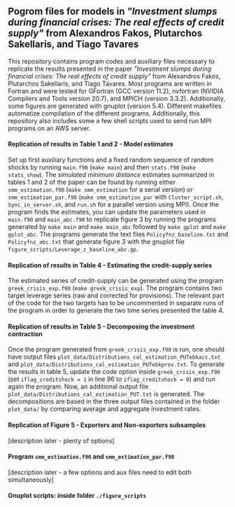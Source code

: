 ## Pogrom files for models in *"Investment slumps during financial crises: The real effects of credit supply"* from Alexandros Fakos, Plutarchos Sakellaris, and Tiago Tavares

This repository contains program codes and auxiliary files necessary to replicate the results presented in the paper *"Investment slumps during financial crises: The real effects of credit supply"* from Alexandros Fakos, Plutarchos Sakellaris, and Tiago Tavares. Most programs are written in Fortran and were tested for GFortran (GCC version 11.2), nvfortran (NVIDIA Compilers and Tools version 20.7), and MPICH (version 3.3.2). Additionally, some figures are generated with gnuplot (version 5.4). Different makefiles automatize compilation of the different programs. Additionally, this repository also includes some a few shell scripts used to send run MPI programs on an AWS server.

#### Replication of results in Table 1 and 2 - Model estimates
Set up first auxiliary functions and a fixed random sequence of random shocks by running `main.f90` (`make main`) and then `stats.f90` (`make stats_show`). The *simulated minimum distance* estimates summarized in tables 1 and 2 of the paper can be found by running either `smm_estimation.f90` (`make smm_estimation` for a serial version) or `smm_estimation_par.f90` (`make smm_estimation_par` with `Cluster_script.sh`, `Sync_in_server.sh`, and `run.sh` for a parallel version using MPI). Once the program finds the estimates, you can update the parameters used in `main.f90` and `main_abc.f90` to replicate figure 3 by running the programs generated by `make main` and `make main_abc` followed by `make gplot` and `make gplot_abc`. The programs generate the text files `Policyfnz_baseline.txt` and `Policyfnz_abc.txt` that generate figure 3 with the gnuplot file `figure_scripts/Leverage_z_baseline_abc.gp`.

#### Replication of results in Table 4 - Estimating the credit-supply series
The estimated series of credit-supply can be generated using the program `greek_crisis_exp.f90` (`make greek_crisis_exp`). The program contains two target leverage series (raw and corrected for provisions). The relevant part of the code for the two targets has to be uncommented in separate runs of the program in order to generate the two time series presented the table 4.

#### Replication of results in Table 5 - Decomposing the investment contraction
Once the program generated from `greek_crisis_exp.f90` is run, one should have output files `plot_data/Distributions_cal_estimation_PUTebkacc.txt` and `plot_data/Distributions_cal_estimation_PUTebkprov.txt`. To generate the results in table 5, update the code option inside `greek_crisis_exp.f90` (set `iflag_creditshock = 1` in line 96 to `iflag_creditshock = 0`) and run again the program. Now, an additional output file `plot_data/Distributions_cal_estimation_PUT.txt` is generated. The decompositions are based in the three output files contained in the folder `plot_data/` by comparing average and aggregate investment rates.

#### Replication of Figure 5 - Exporters and Non-exporters subsamples


[description later - plenty of options]

#### Program `smm_estimation.f90` and `smm_estimation_par.f90`

[description later - a few options and aux files need to edit both simultaneously]

#### Gnuplot scripts: inside folder `./figure_scripts`






